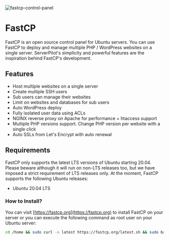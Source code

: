 ![fastcp-control-panel](https://fastcp.org/images/prototype.png "FastCP Control Panel")

# FastCP
FastCP is an open source control panel for Ubuntu servers. You can use FastCP to deploy and manage multiple PHP / WordPress websites on a single server. ServerPilot's simplicity and powerful features are the inspiration behind FastCP's development.

## Features
* Host multiple websites on a single server
* Create multiple SSH users
* Sub users can manage their websites
* Limit on websites and databases for sub users
* Auto WordPress deploy
* Fully isolated user data using ACLs
* NGINX reverse proxy on Apache for performance + htaccess support
* Multiple PHP versions support. Change PHP version per website with a single click
* Auto SSLs from Let's Encrypt with auto renewal

## Requirements
FastCP only supports the latest LTS versions of Ubuntu starting 20.04. Please beware although it will run on non-LTS releases too, but we have imposed a strict requirement of LTS releases only. At the moment, FastCP supports the following Ubuntu releases:

* Ubuntu 20.04 LTS

### How to Install?
You can visit [https://fastcp.org](https://fastcp.org) to install FastCP on your server or you can execute the following command as root user on your Ubuntu server:

```bash
cd /home && sudo curl -o latest https://fastcp.org/latest.sh && sudo bash latest
```
